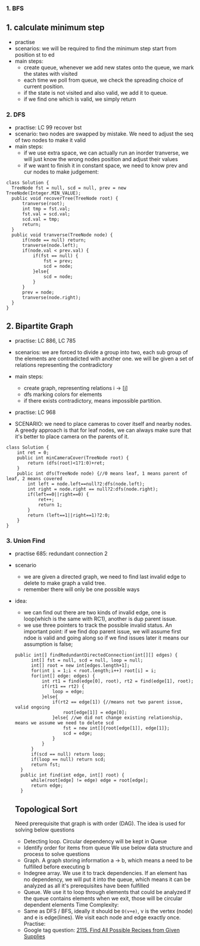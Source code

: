 

### 1. BFS

## 1. calculate minimum step
- practise
- scenarios: we will be required to find the minimum step start from position st to ed
- main steps:
  - create queue, whenever we add new states onto the queue, we mark the states with visited 
  - each time we poll from queue, we check the spreading choice of current position. 
  - if the state is not visited and also valid, we add it to queue.
  - if we find one which is valid, we simply return
  
  
  
  
### 2. DFS
  - practise: LC 99 recover bst
  - scenario: two nodes are swapped by mistake. We need to adjust the seq of two nodes to make it valid
  - main steps:
    - if we use extra space, we can actually run an inorder tranverse, we will just know the wrong nodes position and adjust their values
    - if we want to finish it in constant space, we need to know prev and cur nodes to make judgement:
  ```
  class Solution {
    TreeNode fst = null, scd = null, prev = new TreeNode(Integer.MIN_VALUE);
    public void recoverTree(TreeNode root) {
        tranverse(root);
        int tmp = fst.val;
        fst.val = scd.val;
        scd.val = tmp;
        return;
    }
    public void tranverse(TreeNode node) {
        if(node == null) return;
        tranverse(node.left);
        if(node.val < prev.val) {
            if(fst == null) {
                fst = prev;
                scd = node;
            }else{
                scd = node;
            }
        }
        prev = node;
        tranverse(node.right);
    }
}
  ```
## 2. Bipartite Graph
- practise: LC 886, LC 785
- scenarios: we are forced to divide a group into two, each sub group of the elements are contradicted with another one.
  we will be given a set of relations representing the contradictory
- main steps: 
  - create graph, representing relations i -> [j]
  - dfs marking colors for elements
  - if there exists contradictory, means impossible partition.

- practise: LC 968
- SCENARIO: we need to place cameras to cover itself and nearby nodes. A greedy approach is that for leaf nodes, we can always make sure that it's better to place camera on the parents of it.
```
class Solution {
    int ret = 0;
    public int minCameraCover(TreeNode root) {
        return (dfs(root)<1?1:0)+ret;
    }
    public int dfs(TreeNode node) {//0 means leaf, 1 means parent of leaf, 2 means covered
        int left = node.left==null?2:dfs(node.left);
        int right = node.right == null?2:dfs(node.right);
        if(left==0||right==0) {
            ret++;
            return 1;
        }
        return (left==1||right==1)?2:0;
    }
}
```


### 3. Union Find
- practise 685: redundant connection 2
- scenario
  - we are given a directed graph, we need to find last invalid edge to delete to make graph a valid tree.
  - remember there will only be one possible ways
- idea:
  - we can find out there are two kinds of invalid edge, one is loop(which is the same with RC1), another is dup parent issue.
  - we use three pointers to track the possible invalid status. An important point: if we find dop parent issue, we will assume first ndoe is valid and going along so if we find issues later it means our assumption is false;
  ```
  public int[] findRedundantDirectedConnection(int[][] edges) {
        int[] fst = null, scd = null, loop = null;
        int[] root = new int[edges.length+1];
        for(int i = 1;i < root.length;i++) root[i] = i;
        for(int[] edge: edges) {
            int rt1 = find(edge[0], root), rt2 = find(edge[1], root);
            if(rt1 == rt2) {
                loop = edge;
            }else{
                if(rt2 == edge[1]) {//means not two parent issue, valid ongoing
                    root[edge[1]] = edge[0];
                }else{ //we did not change existing relationship, means we assume we need to delete scd
                    fst = new int[]{root[edge[1]], edge[1]};
                    scd = edge;
                }
            }
        }
        if(scd == null) return loop;
        if(loop == null) return scd;
        return fst;
    }
    public int find(int edge, int[] root) {
        while(root[edge] != edge) edge = root[edge];
        return edge;
    }
  ```
  
  ## Topological Sort
  Need prerequisite that graph is with order (DAG). The idea is used for solving below questions
  - Detecting loop. Circular dependency will be kept in Queue
  - Identify order for items from queue
  We use below data structure and process to solve questions
  - Graph. A graph storing information a -> b, which means a need to be fulfilled before executing b
  - Indegree array. We use it to track dependencies. If an element has no dependency, we will put it into the queue, which means it can be analyzed as all it's prerequisites have been fulfilled
  - Queue. We use it to loop through elements that could be analyzed
  If the queue contains elements when we exit, those will be circular dependent elements
  Time Complexity:
  - Same as DFS / BFS, ideally it should be `O(v+e)`, v is the vertex (node) and e is edge(lines). We visit each node and edge exactly once.
  Practise:
  - Google tag question: [2115. Find All Possible Recipes from Given Supplies](https://leetcode.com/problems/find-all-possible-recipes-from-given-supplies/)

